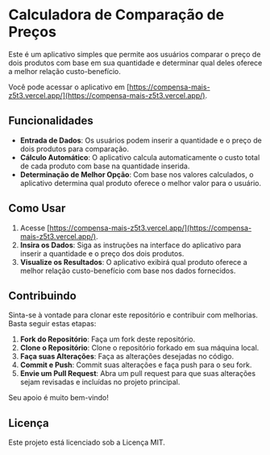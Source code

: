Calculadora de Comparação de Preços
===================================

Este é um aplicativo simples que permite aos usuários comparar o preço de dois produtos com base em sua quantidade e determinar qual deles oferece a melhor relação custo-benefício.

Você pode acessar o aplicativo em [https://compensa-mais-z5t3.vercel.app/](https://compensa-mais-z5t3.vercel.app/).

Funcionalidades
---------------

*   **Entrada de Dados**: Os usuários podem inserir a quantidade e o preço de dois produtos para comparação.
*   **Cálculo Automático**: O aplicativo calcula automaticamente o custo total de cada produto com base na quantidade inserida.
*   **Determinação de Melhor Opção**: Com base nos valores calculados, o aplicativo determina qual produto oferece o melhor valor para o usuário.

Como Usar
---------

1.  Acesse [https://compensa-mais-z5t3.vercel.app/](https://compensa-mais-z5t3.vercel.app/).
2.  **Insira os Dados**: Siga as instruções na interface do aplicativo para inserir a quantidade e o preço dos dois produtos.
3.  **Visualize os Resultados**: O aplicativo exibirá qual produto oferece a melhor relação custo-benefício com base nos dados fornecidos.

Contribuindo
------------

Sinta-se à vontade para clonar este repositório e contribuir com melhorias. Basta seguir estas etapas:

1.  **Fork do Repositório**: Faça um fork deste repositório.
2.  **Clone o Repositório**: Clone o repositório forkado em sua máquina local.
3.  **Faça suas Alterações**: Faça as alterações desejadas no código.
4.  **Commit e Push**: Commit suas alterações e faça push para o seu fork.
5.  **Envie um Pull Request**: Abra um pull request para que suas alterações sejam revisadas e incluídas no projeto principal.

Seu apoio é muito bem-vindo!

Licença
-------

Este projeto está licenciado sob a Licença MIT.